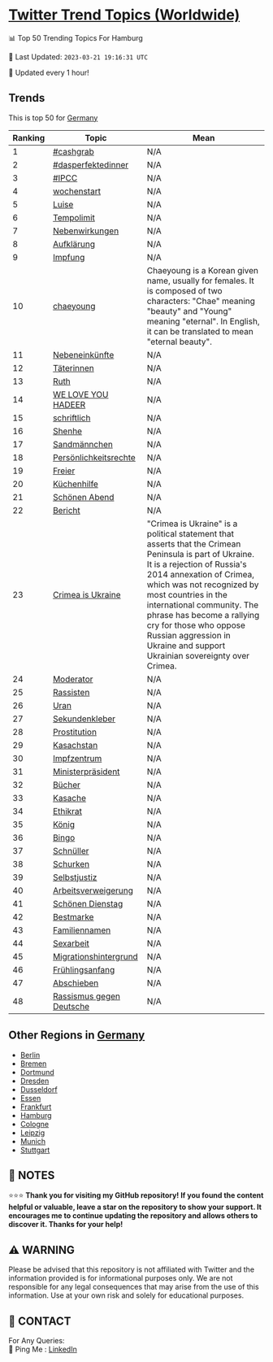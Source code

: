 [Twitter Trend Topics (Worldwide)](https://github.com/ErcinDedeoglu/Twitter-Trend-Topics)
==========


📊 Top 50 Trending Topics For Hamburg

📆 Last Updated: `2023-03-21 19:16:31 UTC`

🔧 Updated every 1 hour!


## Trends

This is top 50 for [Germany](</Germany>)

| Ranking | Topic | Mean |
| ------- | ------------ | ------------ |
| 1 | [#cashgrab](http://twitter.com/search?q=%23cashgrab) | N/A |
| 2 | [#dasperfektedinner](http://twitter.com/search?q=%23dasperfektedinner) | N/A |
| 3 | [#IPCC](http://twitter.com/search?q=%23IPCC) | N/A |
| 4 | [wochenstart](http://twitter.com/search?q=wochenstart) | N/A |
| 5 | [Luise](http://twitter.com/search?q=Luise) | N/A |
| 6 | [Tempolimit](http://twitter.com/search?q=Tempolimit) | N/A |
| 7 | [Nebenwirkungen](http://twitter.com/search?q=Nebenwirkungen) | N/A |
| 8 | [Aufklärung](http://twitter.com/search?q=Aufkl%c3%a4rung) | N/A |
| 9 | [Impfung](http://twitter.com/search?q=Impfung) | N/A |
| 10 | [chaeyoung](http://twitter.com/search?q=chaeyoung) | Chaeyoung is a Korean given name, usually for females. It is composed of two characters: "Chae" meaning "beauty" and "Young" meaning "eternal". In English, it can be translated to mean "eternal beauty". |
| 11 | [Nebeneinkünfte](http://twitter.com/search?q=Nebeneink%c3%bcnfte) | N/A |
| 12 | [Täterinnen](http://twitter.com/search?q=T%c3%a4terinnen) | N/A |
| 13 | [Ruth](http://twitter.com/search?q=Ruth) | N/A |
| 14 | [WE LOVE YOU HADEER](http://twitter.com/search?q=WE+LOVE+YOU+HADEER) | N/A |
| 15 | [schriftlich](http://twitter.com/search?q=schriftlich) | N/A |
| 16 | [Shenhe](http://twitter.com/search?q=Shenhe) | N/A |
| 17 | [Sandmännchen](http://twitter.com/search?q=Sandm%c3%a4nnchen) | N/A |
| 18 | [Persönlichkeitsrechte](http://twitter.com/search?q=Pers%c3%b6nlichkeitsrechte) | N/A |
| 19 | [Freier](http://twitter.com/search?q=Freier) | N/A |
| 20 | [Küchenhilfe](http://twitter.com/search?q=K%c3%bcchenhilfe) | N/A |
| 21 | [Schönen Abend](http://twitter.com/search?q=Sch%c3%b6nen+Abend) | N/A |
| 22 | [Bericht](http://twitter.com/search?q=Bericht) | N/A |
| 23 | [Crimea is Ukraine](http://twitter.com/search?q=Crimea+is+Ukraine) | "Crimea is Ukraine" is a political statement that asserts that the Crimean Peninsula is part of Ukraine. It is a rejection of Russia's 2014 annexation of Crimea, which was not recognized by most countries in the international community. The phrase has become a rallying cry for those who oppose Russian aggression in Ukraine and support Ukrainian sovereignty over Crimea. |
| 24 | [Moderator](http://twitter.com/search?q=Moderator) | N/A |
| 25 | [Rassisten](http://twitter.com/search?q=Rassisten) | N/A |
| 26 | [Uran](http://twitter.com/search?q=Uran) | N/A |
| 27 | [Sekundenkleber](http://twitter.com/search?q=Sekundenkleber) | N/A |
| 28 | [Prostitution](http://twitter.com/search?q=Prostitution) | N/A |
| 29 | [Kasachstan](http://twitter.com/search?q=Kasachstan) | N/A |
| 30 | [Impfzentrum](http://twitter.com/search?q=Impfzentrum) | N/A |
| 31 | [Ministerpräsident](http://twitter.com/search?q=Ministerpr%c3%a4sident) | N/A |
| 32 | [Bücher](http://twitter.com/search?q=B%c3%bccher) | N/A |
| 33 | [Kasache](http://twitter.com/search?q=Kasache) | N/A |
| 34 | [Ethikrat](http://twitter.com/search?q=Ethikrat) | N/A |
| 35 | [König](http://twitter.com/search?q=K%c3%b6nig) | N/A |
| 36 | [Bingo](http://twitter.com/search?q=Bingo) | N/A |
| 37 | [Schnüller](http://twitter.com/search?q=Schn%c3%bcller) | N/A |
| 38 | [Schurken](http://twitter.com/search?q=Schurken) | N/A |
| 39 | [Selbstjustiz](http://twitter.com/search?q=Selbstjustiz) | N/A |
| 40 | [Arbeitsverweigerung](http://twitter.com/search?q=Arbeitsverweigerung) | N/A |
| 41 | [Schönen Dienstag](http://twitter.com/search?q=Sch%c3%b6nen+Dienstag) | N/A |
| 42 | [Bestmarke](http://twitter.com/search?q=Bestmarke) | N/A |
| 43 | [Familiennamen](http://twitter.com/search?q=Familiennamen) | N/A |
| 44 | [Sexarbeit](http://twitter.com/search?q=Sexarbeit) | N/A |
| 45 | [Migrationshintergrund](http://twitter.com/search?q=Migrationshintergrund) | N/A |
| 46 | [Frühlingsanfang](http://twitter.com/search?q=Fr%c3%bchlingsanfang) | N/A |
| 47 | [Abschieben](http://twitter.com/search?q=Abschieben) | N/A |
| 48 | [Rassismus gegen Deutsche](http://twitter.com/search?q=Rassismus+gegen+Deutsche) | N/A |



## Other Regions in [Germany](</Germany>)

* [Berlin](</Germany/Berlin.md>)
* [Bremen](</Germany/Bremen.md>)
* [Dortmund](</Germany/Dortmund.md>)
* [Dresden](</Germany/Dresden.md>)
* [Dusseldorf](</Germany/Dusseldorf.md>)
* [Essen](</Germany/Essen.md>)
* [Frankfurt](</Germany/Frankfurt.md>)
* [Hamburg](</Germany/Hamburg.md>)
* [Cologne](</Germany/Cologne.md>)
* [Leipzig](</Germany/Leipzig.md>)
* [Munich](</Germany/Munich.md>)
* [Stuttgart](</Germany/Stuttgart.md>)



## 📝 NOTES

⭐⭐⭐ **Thank you for visiting my GitHub repository! If you found the content helpful or valuable, leave a star on the repository to show your support. It encourages me to continue updating the repository and allows others to discover it. Thanks for your help!**


## ⚠️ WARNING

Please be advised that this repository is not affiliated with Twitter and the information provided is for informational purposes only. We are not responsible for any legal consequences that may arise from the use of this information. Use at your own risk and solely for educational purposes.


## 📨 CONTACT

 For Any Queries:  
            🏓 Ping Me : [LinkedIn](https://www.linkedin.com/in/ercindedeoglu/)
